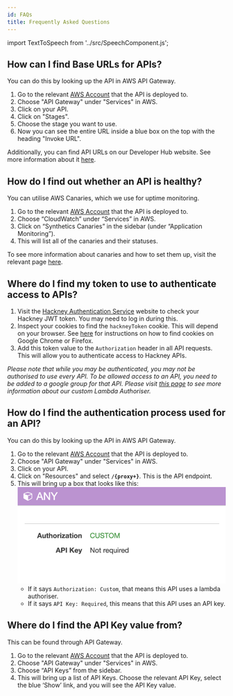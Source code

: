 ```yaml
---
id: FAQs
title: Frequently Asked Questions
---
```


import TextToSpeech from '../src/SpeechComponent.js';

<TextToSpeech>

## How can I find Base URLs for APIs?

You can do this by looking up the API in AWS API Gateway.
1. Go to the relevant [AWS Account](https://d-936715b9ec.awsapps.com/start#/) that the API is deployed to.
2. Choose "API Gateway" under "Services" in AWS.
3. Click on your API.
4. Click on "Stages".
5. Choose the stage you want to use.
6. Now you can see the entire URL inside a blue box on the top with the heading "Invoke URL".

Additionally, you can find API URLs on our Developer Hub website. See more information about it [here](/developer_hub).

## How do I find out whether an API is healthy?

You can utilise AWS Canaries, which we use for uptime monitoring.
1. Go to the relevant [AWS Account](https://d-936715b9ec.awsapps.com/start#/) that the API is deployed to.
2. Choose “CloudWatch” under “Services” in AWS.
3. Click on “Synthetics Canaries” in the sidebar (under “Application Monitoring”).
4. This will list all of the canaries and their statuses.

To see more information about canaries and how to set them up, visit the relevant page [here](/uptime_monitoring).

## Where do I find my token to use to authenticate access to APIs?

1. Visit the [Hackney Authentication Service](https://auth.hackney.gov.uk/auth?redirect_uri=https://auth.hackney.gov.uk/auth/check_token) website to check your Hackney JWT token. You may need to log in during this.
2. Inspect your cookies to find the `hackneyToken` cookie. This will depend on your browser. See [here](https://cookie-script.com/documentation/how-to-check-cookies-on-chrome-and-firefox) for instructions on how to find cookies on Google Chrome or Firefox.
3. Add this token value to the `Authorization` header in all API requests. This will allow you to authenticate access to Hackney APIs.

_Please note that while you may be authenticated, you may not be authorised to use every API. To be allowed access to an API, you need to be added to a google group for that API. Please visit [this page](/lambda_authoriser) to see more information about our custom Lambda Authoriser._

## How do I find the authentication process used for an API?

You can do this by looking up the API in AWS API Gateway.
1. Go to the relevant [AWS Account](https://d-936715b9ec.awsapps.com/start#/) that the API is deployed to.
2. Choose "API Gateway" under "Services" in AWS.
3. Click on your API.
4. Click on "Resources" and select  **`/{proxy+}`**. This is the API endpoint.
5. This will bring up a box that looks like this:
    ![API Authorization](./doc-images/api_authorisation.png)
    - If it says `Authorization: Custom`, that means this API uses a lambda authoriser. 
    - If it says `API Key: Required`, this means that this API uses an API key.

## Where do I find the API Key value from?

This can be found through API Gateway.
1. Go to the relevant [AWS Account](https://d-936715b9ec.awsapps.com/start#/) that the API is deployed to.
2. Choose "API Gateway" under "Services" in AWS.
3. Choose “API Keys” from the sidebar.
4. This will bring up a list of API Keys. Choose the relevant API Key, select the blue ‘Show’ link, and you will see the API Key value.

</TextToSpeech>